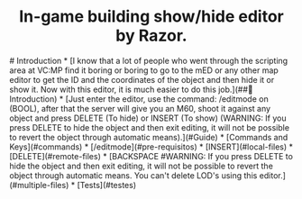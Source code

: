 <h1 align="center">In-game building show/hide editor by Razor.</h1>
<!--ts-->
# Introduction
   * [I know that a lot of people who went through the scripting area at VC:MP find it boring or boring to go to the mED or any other map editor to get the ID and the coordinates of the object and then hide it or show it. Now with this editor, it is much easier to do this job.](##🎲Introduction)
   * [Just enter the editor, use the command: /editmode on (BOOL), after that the server will give you an M60, shoot it against any object and press DELETE (To hide) or INSERT (To show) (WARNING: If you press DELETE to hide the object and then exit editing, it will not be possible to revert the object through automatic means).](#Guide)
   * [Commands and Keys](#commands)
      * [/editmode](#pre-requisitos)
      * [INSERT](#local-files)
      * [DELETE](#remote-files)
      * [BACKSPACE #WARNING: If you press DELETE to hide the object and then exit editing, it will not be possible to revert the object through automatic means.
You can't delete LOD's using this editor.](#multiple-files)
   * [Tests](#testes)
<!--te-->
